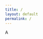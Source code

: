 ```yaml
---
title: /
layout: default
permalink: /
---
```

<style>
.center {
  display: block;
  margin-left: auto;
  margin-right: auto;
  width: 100%;
}
</style>

<script>
    document.write('<div style="text-align:center"><div><span style="color: #ff0000"> </span></div><div></div><div><span style="color: #f80000"> </span><span style="color: #f10101"> </span><span style="color: #eb0101"> </span><span style="color: #e40202">█</span><span style="color: #dd0202">█</span><span style="color: #d60202">╗</span><span style="color: #cf0303">█</span><span style="color: #c80303">█</span><span style="color: #c20404">█</span><span style="color: #bb0404">█</span><span style="color: #b40404">█</span><span style="color: #ad0505">█</span><span style="color: #a60505">█</span><span style="color: #9f0606">╗</span></div><div><span style="color: #990606"> </span><span style="color: #920606"> </span><span style="color: #8b0707">█</span><span style="color: #840707">█</span><span style="color: #7d0707">█</span><span style="color: #770808">║</span><span style="color: #700808">╚</span><span style="color: #690909">═</span><span style="color: #620909">═</span><span style="color: #5b0909">═</span><span style="color: #540a0a">═</span><span style="color: #4e0a0a">█</span><span style="color: #470b0b">█</span><span style="color: #400b0b">║</span></div><div><span style="color: #470b0b"> </span><span style="color: #4d0a0a"> </span><span style="color: #84848484">1:2:3:4:5:6:7:8:9:10:11:12:13:14:15:16:  </span><span style="color: #540a0a">╚</span><span style="color: #5a0909">█</span><span style="color: #610909">█</span><span style="color: #680909">║</span><span style="color: #6e0808"> </span><span style="color: #750808"> </span><span style="color: #7b0808"> </span><span style="color: #820707"> </span><span style="color: #880707">█</span><span style="color: #8f0606">█</span><span style="color: #960606">╔</span><span style="color: #9c0606">╝</span><span style="color: #84848484">  :18:19:20:21:22:23:24:25:26:27:28:29:30</span></div><div><span style="color: #a30505"> </span><span style="color: #a90505"> </span><span style="color: #b00505"> </span><span style="color: #b70404">█</span><span style="color: #bd0404">█</span><span style="color: #c40303">║</span><span style="color: #ca0303"> </span><span style="color: #d10303"> </span><span style="color: #d70202"> </span><span style="color: #de0202">█</span><span style="color: #e50202">█</span><span style="color: #eb0101">╔</span><span style="color: #f20101">╝</span><span style="color: #f80000"> </span></div><div><span style="color: #ff0000"> </span><span style="color: #fb0101"> </span><span style="color: #f70202"> </span><span style="color: #f20303">█</span><span style="color: #ee0404">█</span><span style="color: #ea0505">║</span><span style="color: #e60606"> </span><span style="color: #e10707"> </span><span style="color: #dd0808"> </span><span style="color: #d90909">█</span><span style="color: #d50a0a">█</span><span style="color: #d10b0b">║</span><span style="color: #cc0c0c"> </span><span style="color: #c80d0d"> </span></div><div><span style="color: #c40e0e"> </span><span style="color: #c00f0f"> </span><span style="color: #bc1010"> </span><span style="color: #b71111">╚</span><span style="color: #b31212">═</span><span style="color: #af1313">╝</span><span style="color: #ab1414"> </span><span style="color: #a61515"> </span><span style="color: #a21616"> </span><span style="color: #9e1717">╚</span><span style="color: #9a1818">═</span><span style="color: #961919">╝</span><span style="color: #911a1a"> </span><span style="color: #8d1b1b"> </span></div><div></div><div></div><div></div><div></div><div></div><div></div></div>')           
</script>

<span id="changing-char">A</span>

<script>
  // Characters to rotate through
  const chars = ['A', 'B', 'C', 'D', 'E', 'F', 'G'];
  let index = 0;

  function changeChar() {
    const span = document.getElementById('changing-char');
    if (!span) return;
    span.textContent = chars[index];
    index = (index + 1) % chars.length;
  }

  // Start changing the character every second
  setInterval(changeChar, 1000);
</script>
